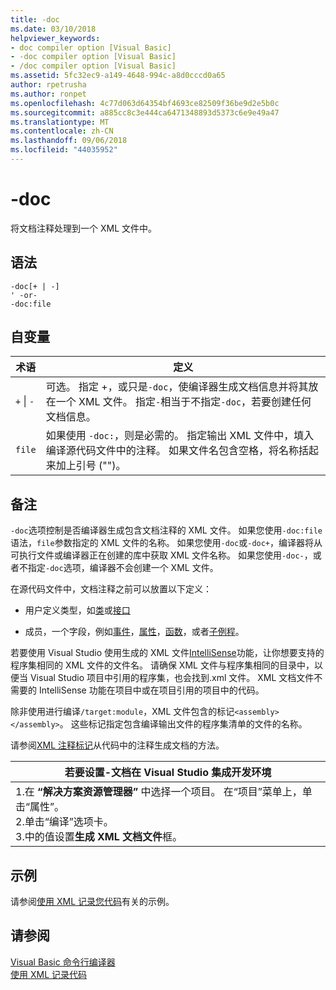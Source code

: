 ```yaml
---
title: -doc
ms.date: 03/10/2018
helpviewer_keywords:
- doc compiler option [Visual Basic]
- -doc compiler option [Visual Basic]
- /doc compiler option [Visual Basic]
ms.assetid: 5fc32ec9-a149-4648-994c-a8d0cccd0a65
author: rpetrusha
ms.author: ronpet
ms.openlocfilehash: 4c77d063d64354bf4693ce82509f36be9d2e5b0c
ms.sourcegitcommit: a885cc8c3e444ca6471348893d5373c6e9e49a47
ms.translationtype: MT
ms.contentlocale: zh-CN
ms.lasthandoff: 09/06/2018
ms.locfileid: "44035952"
---
```

# <a name="-doc"></a>-doc
将文档注释处理到一个 XML 文件中。  
  
## <a name="syntax"></a>语法  
  
```  
-doc[+ | -]  
' -or-  
-doc:file  
```  
  
## <a name="arguments"></a>自变量  
  
|术语|定义|  
|---|---|  
|`+` &#124; `-`|可选。 指定 +，或只是`-doc`，使编译器生成文档信息并将其放在一个 XML 文件。 指定`-`相当于不指定`-doc`，若要创建任何文档信息。|  
|`file`|如果使用 `-doc:`，则是必需的。 指定输出 XML 文件中，填入编译源代码文件中的注释。 如果文件名包含空格，将名称括起来加上引号 ("")。|  
  
## <a name="remarks"></a>备注  
 `-doc`选项控制是否编译器生成包含文档注释的 XML 文件。 如果您使用`-doc:file`语法，`file`参数指定的 XML 文件的名称。 如果您使用`-doc`或`-doc+`，编译器将从可执行文件或编译器正在创建的库中获取 XML 文件名称。 如果您使用`-doc-`，或者不指定`-doc`选项，编译器不会创建一个 XML 文件。  
  
 在源代码文件中，文档注释之前可以放置以下定义：  
  
-   用户定义类型，如[类](../../../visual-basic/language-reference/statements/class-statement.md)或[接口](../../../visual-basic/language-reference/statements/interface-statement.md)  
  
-   成员，一个字段，例如[事件](../../../visual-basic/language-reference/statements/event-statement.md)，[属性](../../../visual-basic/language-reference/statements/property-statement.md)，[函数](../../../visual-basic/language-reference/statements/function-statement.md)，或者[子例程](../../../visual-basic/language-reference/statements/sub-statement.md)。  
  
 若要使用 Visual Studio 使用生成的 XML 文件[IntelliSense](/visualstudio/ide/using-intellisense)功能，让你想要支持的程序集相同的 XML 文件的文件名。 请确保 XML 文件与程序集相同的目录中，以便当 Visual Studio 项目中引用的程序集，也会找到.xml 文件。 XML 文档文件不需要的 IntelliSense 功能在项目中或在项目引用的项目中的代码。  
  
 除非使用进行编译`/target:module`，XML 文件包含的标记`<assembly></assembly>`。 这些标记指定包含编译输出文件的程序集清单的文件的名称。  
  
 请参阅[XML 注释标记](../../../visual-basic/language-reference/xmldoc/index.md)从代码中的注释生成文档的方法。  
  
|若要设置-文档在 Visual Studio 集成开发环境|  
|---|  
|1.在 **“解决方案资源管理器”** 中选择一个项目。 在“项目”菜单上，单击“属性”。 <br />2.单击“编译”选项卡。<br />3.中的值设置**生成 XML 文档文件**框。|  
  
## <a name="example"></a>示例  
 请参阅[使用 XML 记录您代码](../../../visual-basic/programming-guide/program-structure/documenting-your-code-with-xml.md)有关的示例。  
  
## <a name="see-also"></a>请参阅  
 [Visual Basic 命令行编译器](../../../visual-basic/reference/command-line-compiler/index.md)  
 [使用 XML 记录代码](../../../visual-basic/programming-guide/program-structure/documenting-your-code-with-xml.md)
